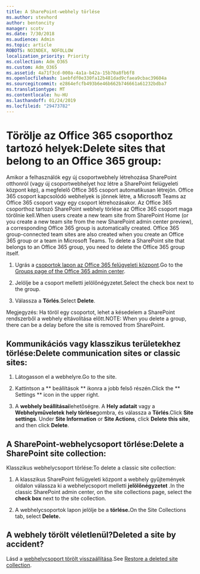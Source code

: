 ```yaml
---
title: A SharePoint-webhely törlése
ms.author: stevhord
author: bentoncity
manager: scotv
ms.date: 7/30/2018
ms.audience: Admin
ms.topic: article
ROBOTS: NOINDEX, NOFOLLOW
localization_priority: Priority
ms.collection: Adm_O365
ms.custom: Adm_O365
ms.assetid: 4a71f3cd-000a-4a1a-b42a-15b70a8fb6f8
ms.openlocfilehash: 1aebfdf0e330fa12b481dad9cfaea9cbac39604a
ms.sourcegitcommit: e2864efcfb493b6e46b662b746661a61232bdba7
ms.translationtype: MT
ms.contentlocale: hu-HU
ms.lasthandoff: 01/24/2019
ms.locfileid: "29473782"
---
```

# <a name="delete-sites-that-belong-to-an-office-365-group"></a><span data-ttu-id="f1caa-102">Törölje az Office 365 csoporthoz tartozó helyek:</span><span class="sxs-lookup"><span data-stu-id="f1caa-102">Delete sites that belong to an Office 365 group:</span></span>

<span data-ttu-id="f1caa-p101">Amikor a felhasználók egy új csoportwebhely létrehozása SharePoint otthonról (vagy új csoportwebhelyet hoz létre a SharePoint felügyeleti központ kép), a megfelelő Office 365 csoport automatikusan létrejön. Office 365 csoport kapcsolódó webhelyek is jönnek létre, a Microsoft Teams az Office 365 csoport vagy egy csoport létrehozásakor. Az Office 365 csoporthoz tartozó SharePoint webhely törlése az Office 365 csoport maga törölnie kell.</span><span class="sxs-lookup"><span data-stu-id="f1caa-p101">When users create a new team site from SharePoint Home (or you create a new team site from the new SharePoint admin center preview), a corresponding Office 365 group is automatically created. Office 365 group-connected team sites are also created when you create an Office 365 group or a team in Microsoft Teams. To delete a SharePoint site that belongs to an Office 365 group, you need to delete the Office 365 group itself.</span></span> 
  
1. <span data-ttu-id="f1caa-106">Ugrás a [csoportok lapon az Office 365 felügyeleti központ](https://portal.office.com/adminportal/home#/groups).</span><span class="sxs-lookup"><span data-stu-id="f1caa-106">Go to the [Groups page of the Office 365 admin center](https://portal.office.com/adminportal/home#/groups).</span></span>
    
2. <span data-ttu-id="f1caa-107">Jelölje be a csoport melletti jelölőnégyzetet.</span><span class="sxs-lookup"><span data-stu-id="f1caa-107">Select the check box next to the group.</span></span>
    
3. <span data-ttu-id="f1caa-108">Válassza a **Törlés**.</span><span class="sxs-lookup"><span data-stu-id="f1caa-108">Select **Delete**.</span></span>
    
<span data-ttu-id="f1caa-109">Megjegyzés: Ha töröl egy csoportot, lehet a késedelem a SharePoint rendszerből a webhely eltávolítása előtt.</span><span class="sxs-lookup"><span data-stu-id="f1caa-109">NOTE: When you delete a group, there can be a delay before the site is removed from SharePoint.</span></span>
  
## <a name="delete-communication-sites-or-classic-sites"></a><span data-ttu-id="f1caa-110">Kommunikációs vagy klasszikus területekhez törlése:</span><span class="sxs-lookup"><span data-stu-id="f1caa-110">Delete communication sites or classic sites:</span></span>

1. <span data-ttu-id="f1caa-111">Látogasson el a webhelyre.</span><span class="sxs-lookup"><span data-stu-id="f1caa-111">Go to the site.</span></span>
  
2. <span data-ttu-id="f1caa-112">Kattintson a \*\* beállítások \*\* ikonra a jobb felső részén.</span><span class="sxs-lookup"><span data-stu-id="f1caa-112">Click the \*\* Settings \*\* icon in the upper right.</span></span> 
  
3. <span data-ttu-id="f1caa-p102">A **webhely beállításai**lehetőségre. A **Hely adatait** vagy a **Webhelyműveletek** **hely törlése**gombra, és válassza a **Törlés**.</span><span class="sxs-lookup"><span data-stu-id="f1caa-p102">Click **Site settings**. Under **Site Information** or **Site Actions**, click **Delete this site**, and then click **Delete**.</span></span>
  
## <a name="delete-a-sharepoint-site-collection"></a><span data-ttu-id="f1caa-115">A SharePoint-webhelycsoport törlése:</span><span class="sxs-lookup"><span data-stu-id="f1caa-115">Delete a SharePoint site collection:</span></span>

<span data-ttu-id="f1caa-116">Klasszikus webhelycsoport törlése:</span><span class="sxs-lookup"><span data-stu-id="f1caa-116">To delete a classic site collection:</span></span>
  
1. <span data-ttu-id="f1caa-117">A klasszikus SharePoint felügyeleti központ a webhely gyűjtemények oldalon válassza ki a webhelycsoport melletti **jelölőnégyzetet** .</span><span class="sxs-lookup"><span data-stu-id="f1caa-117">In the classic SharePoint admin center, on the site collections page, select the **check box** next to the site collection.</span></span> 
    
2. <span data-ttu-id="f1caa-118">A webhelycsoportok lapon jelölje be a **törlése.**</span><span class="sxs-lookup"><span data-stu-id="f1caa-118">On the Site Collections tab, select **Delete.**</span></span>
    
## <a name="deleted-a-site-by-accident"></a><span data-ttu-id="f1caa-119">A webhely törölt véletlenül?</span><span class="sxs-lookup"><span data-stu-id="f1caa-119">Deleted a site by accident?</span></span>

<span data-ttu-id="f1caa-120">Lásd a [webhelycsoport törölt visszaállítása](https://go.microsoft.com/fwlink/?linkid=867660).</span><span class="sxs-lookup"><span data-stu-id="f1caa-120">See [Restore a deleted site collection](https://go.microsoft.com/fwlink/?linkid=867660).</span></span>
  

